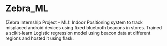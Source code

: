 # Zebra_ML
(Zebra Internship Project - ML): Indoor Positioning system to track misplaced android devices using fixed bluetooth beacons in stores. Trained a scikit-learn Logistic regression model using beacon data at different regions and hosted it using flask. 
